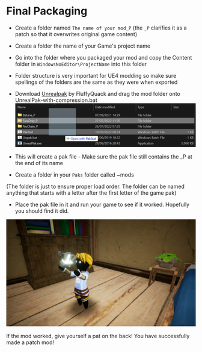 # Final Packaging

- Create a folder named `The name of your mod_P` (the `_P` clarifies it as a patch so that it overwrites original game content)
- Create a folder the name of your Game's project name
- Go into the folder where you packaged your mod and copy the Content folder in `WindowsNoEditor\ProjectName` into this folder
- Folder structure is very important for UE4 modding so make sure spellings of the folders are the same as they were when exported
- Download [Unrealpak](https://fluffyquack.com/tools/unrealpak.rar) by FluffyQuack and drag the mod folder onto UnrealPak-with-compression.bat
![](Packaging.png)

- This will create a pak file - Make sure the pak file still contains the _P at the end of its name
- Create a folder in your `Paks` folder called ~mods

(The folder is just to ensure proper load order. The folder can be named anything that starts with a letter after the first letter of the game pak) 
- Place the pak file in it and run your game to see if it worked. Hopefully you should find it did.

![](drip.png)

If the mod worked, give yourself a pat on the back! You have successfully made a patch mod!